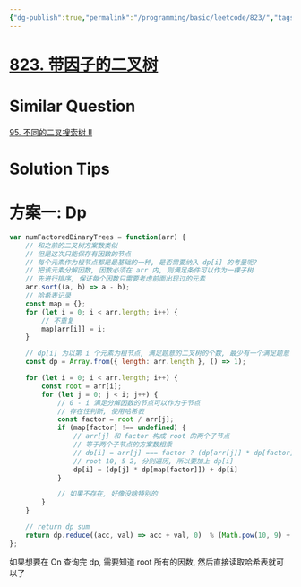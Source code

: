 ```yaml
---
{"dg-publish":true,"permalink":"/programming/basic/leetcode/823/","tags":["leetcode/dp/number-of-ways"]}
---
```



# [823. 带因子的二叉树](https://leetcode.cn/problems/binary-trees-with-factors/)

# Similar Question

[95. 不同的二叉搜索树 II](95.%20不同的二叉搜索树%20II.md)

# Solution Tips

# 方案一: Dp

```js
var numFactoredBinaryTrees = function(arr) {
    // 和之前的二叉树方案数类似
    // 但是这次只能保存有因数的节点
    // 每个元素作为根节点都是最基础的一种, 是否需要纳入 dp[i] 的考量呢?
    // 把该元素分解因数, 因数必须在 arr 内, 则满足条件可以作为一棵子树
    // 先进行排序, 保证每个因数只需要考虑前面出现过的元素
    arr.sort((a, b) => a - b);
    // 哈希表记录
    const map = {};
    for (let i = 0; i < arr.length; i++) {
        // 不重复
        map[arr[i]] = i;
    }

    // dp[i] 为以第 i 个元素为根节点, 满足题意的二叉树的个数, 最少有一个满足题意
    const dp = Array.from({ length: arr.length }, () => 1);

    for (let i = 0; i < arr.length; i++) {
        const root = arr[i];
        for (let j = 0; j < i; j++) {
            // 0 - i 满足分解因数的节点可以作为子节点
            // 存在性判断, 使用哈希表
            const factor = root / arr[j];
            if (map[factor] !== undefined) {
                // arr[j] 和 factor 构成 root 的两个子节点
                // 等于两个子节点的方案数相乘
                // dp[i] = arr[j] === factor ? (dp[arr[j]] * dp[factor]) + 1 : (dp[arr[j]] * dp[factor]) + 2
                // root 10, 5 2, 分别遍历, 所以要加上 dp[i]
                dp[i] = (dp[j] * dp[map[factor]]) + dp[i]
            }

            // 如果不存在, 好像没啥特别的
        }
    }

    // return dp sum
    return dp.reduce((acc, val) => acc + val, 0)  % (Math.pow(10, 9) + 7)
};
```

如果想要在 On 查询完 dp, 需要知道 root 所有的因数, 然后直接读取哈希表就可以了
